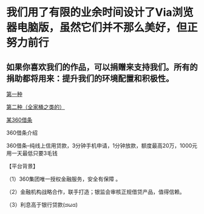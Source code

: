 # 我们用了有限的业余时间设计了Via浏览器电脑版，虽然它们并不那么美好，但正努力前行
## 如果你喜欢我们的作品，可以捐赠来支持我们。所有的捐助都将用来：提升我们的环境配置和积极性。
[第一种](https://github.com/dmlgzs/forum/blob/master/支持作者方法1.md)

[第二种（全家桶之类的）](https://github.com/dmlgzs/forum/blob/master/支持作者方法2.md)

[某360借条](https://cdn-daikuan.360jie.com.cn/html/partner-share2-yq.html?id=45627)

360借条介绍

360借条–纯线上信用贷款，3分钟手机申请，1分钟放款，额度最高20万，1000元用一天最低只要3毛钱

【平台背景】

（1）360集团唯一授权金融服务，安全有保障 。

（2）金融机构战略合作，联手打造；银监会审核正规借贷产品，值得信赖。

（3）利息高于银行贷款(ಡωಡ) 
